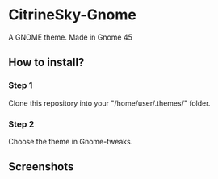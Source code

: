 # CitrineSky-Gnome

A GNOME theme.
Made in Gnome 45

## How to install?

### Step 1
Clone this repository into your "/home/user/.themes/" folder.

### Step 2
Choose the theme in Gnome-tweaks.

## Screenshots
